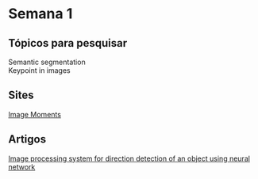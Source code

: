 # Semana 1

<h2>Tópicos para pesquisar</h3>

Semantic segmentation <br>
Keypoint in images

<h2>Sites</h2>

[Image Moments](https://raphael.candelier.fr/?blog=Image%20Moments)


<h2>Artigos</h2>

[Image processing system for direction detection of an object using neural network](https://ieeexplore.ieee.org/document/743884)